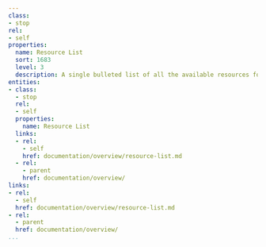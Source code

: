 ```yaml
---
class:
- stop
rel:
- self
properties:
  name: Resource List
  sort: 1683
  level: 3
  description: A single bulleted list of all the available resources for an API platform.
entities:
- class:
  - stop
  rel:
  - self
  properties:
    name: Resource List
  links:
  - rel:
    - self
    href: documentation/overview/resource-list.md
  - rel:
    - parent
    href: documentation/overview/
links:
- rel:
  - self
  href: documentation/overview/resource-list.md
- rel:
  - parent
  href: documentation/overview/
...
```

